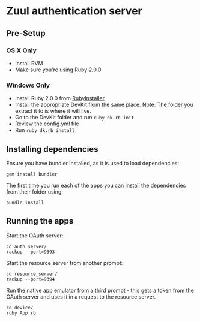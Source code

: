 # Zuul authentication server

## Pre-Setup

### OS X Only

- Install RVM
- Make sure you're using Ruby 2.0.0

### Windows Only

- Install Ruby 2.0.0 from [RubyInstaller](http://rubyinstaller.org/downloads/)
- Install the appropriate DevKit from the same place. Note: The folder you extract it to is where it will live.
- Go to the DevKit folder and run `ruby dk.rb init`
- Review the config.yml file
- Run `ruby dk.rb install`

## Installing dependencies

Ensure you have bundler installed, as it is used to load dependencies:

    gem install bundler

The first time you run each of the apps you can install the dependencies from their folder using:

    bundle install

## Running the apps

Start the OAuth server:

    cd auth_server/
    rackup --port=9393

Start the resource server from another prompt:

    cd resource_server/
    rackup --port=9394

Run the native app emulator from a third prompt - this gets a token from the OAuth server and uses it in a request to the resource server.

    cd device/
    ruby App.rb